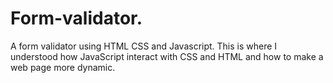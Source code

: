 # Form-validator.
A form validator using HTML CSS and Javascript. 
This is where I understood how JavaScript interact with CSS and HTML and how to make a web page more dynamic.
